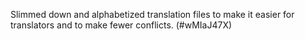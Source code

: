 Slimmed down and alphabetized translation files to make it easier for translators and to make fewer conflicts. (#wMIaJ47X)
